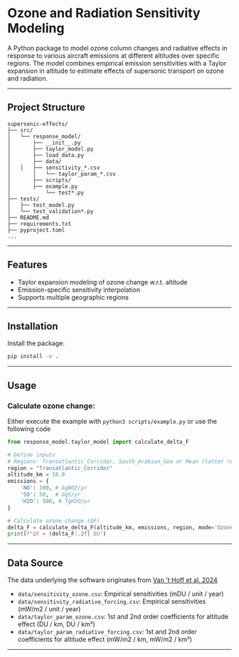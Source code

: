 # Ozone and Radiation Sensitivity Modeling

A Python package to model ozone column changes and radiative effects in response to various aircraft emissions at different altitudes over specific regions. The model combines empirical emission sensitivities with a Taylor expansion in altitude to estimate effects of supersonic transport on ozone and radiation.

---

## Project Structure

```text
supersonic-effects/
├── src/
│   └── response_model/
│       ├── __init__.py
│       ├── taylor_model.py
│       ├── load_data.py
│       ├── data/
│  	│   ├── sensitivity_*.csv
│   	│   └── taylor_param_*.csv
│       ├── scripts/ 
│ 	    ├── example.py 
│   	    └── test*.py 
├── tests/
│   ├── test_model.py
│   └── test_validation*.py
├── README.md
├── requirements.txt
├── pyproject.toml
...
```

---

## Features

- Taylor expansion modeling of ozone change w.r.t. altitude
- Emission-specific sensitivity interpolation
- Supports multiple geographic regions

---

## Installation

Install the package:

```bash
pip install -e .
```

---

## Usage

### Calculate ozone change:

Either execute the example with `python3 scripts/example.py` or use the following code

```python
from response_model.taylor_model import calculate_delta_F

# Define inputs
# Regions: Transatlantic_Corridor, South_Arabian_Sea or Mean (latter requires prepare=True)
region = "Transatlantic_Corridor" 
altitude_km = 18.0
emissions = {
    'NO': 100, # GgNO2/yr
    'SO': 50,  # GgS/yr
    'H2O': 500, # TgH2O/yr
}

# Calculate ozone change (ΔF)
delta_F = calculate_delta_F(altitude_km, emissions, region, mode='Ozone')
print(f"ΔF = {delta_F:.2f} DU")
```

---

## Data Source

The data underlying the software originates from [Van 't Hoff et al. 2024](https://doi.org/10.1029/2023JD040476)
- `data/sensitivity_ozone.csv`: Empirical sensitivities (mDU / unit / year)
- `data/sensitivity_radiative_forcing.csv`: Empirical sensitivities (mW/m2 / unit / year)
- `data/taylor_param_ozone.csv`: 1st and 2nd order coefficients for altitude effect (DU / km, DU / km²)
- `data/taylor_param_radiative_forcing.csv`: 1st and 2nd order coefficients for altitude effect (mW/m2 / km, mW/m2 / km²)

---
